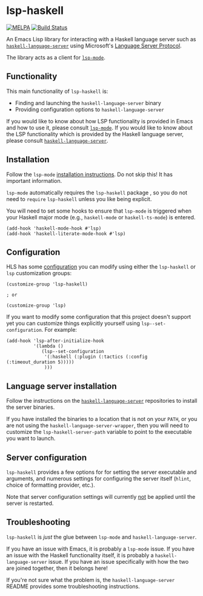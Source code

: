lsp-haskell
===========

[![MELPA](https://melpa.org/packages/lsp-haskell-badge.svg)](https://melpa.org/#/lsp-haskell) [![Build Status](https://travis-ci.com/emacs-lsp/lsp-haskell.svg?branch=master)](https://travis-ci.com/emacs-lsp/lsp-haskell)

An Emacs Lisp library for interacting with a Haskell language server such as [`haskell-language-server`](https://github.com/haskell/haskell-language-server/) using Microsoft's [Language Server Protocol](https://github.com/Microsoft/language-server-protocol/).

The library acts as a client for [`lsp-mode`](https://github.com/emacs-lsp/lsp-mode).

## Functionality

This main functionality of `lsp-haskell` is:
- Finding and launching the `haskell-language-server` binary
- Providing configuration options to `haskell-language-server`

If you would like to know about how LSP functionality is provided in Emacs and how to use it, please consult [`lsp-mode`](https://github.com/emacs-lsp/lsp-mode).
If you would like to know about the LSP functionality which is provided by the Haskell language server, please consult [`haskell-language-server`](https://github.com/haskell/haskell-language-server).

## Installation

Follow the `lsp-mode` [installation instructions](https://emacs-lsp.github.io/lsp-mode/page/installation/).
Do not skip this!
It has important information.

`lsp-mode` automatically requires the `lsp-haskell` package , so you do not need to `require` `lsp-haskell` unless you like being explicit.

You will need to set some hooks to ensure that `lsp-mode` is triggered when your Haskell major mode (e.g., `haskell-mode` or `haskell-ts-mode`) is entered.

```emacs-lisp
(add-hook 'haskell-mode-hook #'lsp)
(add-hook 'haskell-literate-mode-hook #'lsp)
```

## Configuration

HLS has some [configuration](https://haskell-language-server.readthedocs.io/en/latest/configuration.html) you can modify using either the `lsp-haskell` or `lsp` customization groups:

```emacs-lisp
(customize-group 'lsp-haskell)

; or

(customize-group 'lsp)
```

If you want to modify some configuration that this project doesn't support yet you can customize things explicitly yourself using `lsp--set-configuration`. For example:

```emacs-lisp
(add-hook 'lsp-after-initialize-hook
          '(lambda ()
             (lsp--set-configuration
              '(:haskell (:plugin (:tactics (:config (:timeout_duration 5)))))
              )))
```


## Language server installation

Follow the instructions on the [`haskell-language-server`](https://github.com/haskell/haskell-language-server) repositories to install the server binaries.

If you have installed the binaries to a location that is not on your `PATH`, or you are not using the `haskell-language-server-wrapper`, then you will need to customize the `lsp-haskell-server-path` variable to point to the executable you want to launch.

## Server configuration

`lsp-haskell` provides a few options for for setting the server executable and arguments, and numerous settings for configuring the server itself (`hlint`, choice of formatting provider, etc.).

Note that server configuration settings will currently [not](https://github.com/emacs-lsp/lsp-mode/issues/1174) be applied until the server is restarted.

## Troubleshooting

`lsp-haskell` is *just* the glue between `lsp-mode` and `haskell-language-server`.

If you have an issue with Emacs, it is probably a `lsp-mode` issue.
If you have an issue with the Haskell functionality itself, it is probably a `haskell-language-server` issue.
If you have an issue specifically with how the two are joined together, then it belongs here!

If you're not sure what the problem is, the `haskell-language-server` README provides some troubleshooting instructions.
